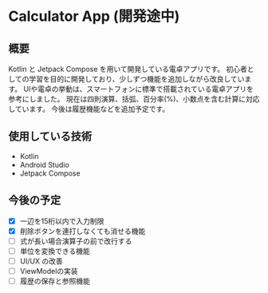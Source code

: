 # Calculator App (開発途中)

## 概要
Kotlin と Jetpack Compose を用いて開発している電卓アプリです。
初心者としての学習を目的に開発しており、少しずつ機能を追加しながら改良しています。
UIや電卓の挙動は、スマートフォンに標準で搭載されている電卓アプリを参考にしました。
現在は四則演算、括弧、百分率(%)、小数点を含む計算に対応しています。
今後は履歴機能などを追加予定です。

## 使用している技術
- Kotlin
- Android Studio
- Jetpack Compose

## 今後の予定
-[x] 一辺を15桁以内で入力制限
-[x] 削除ボタンを連打しなくても消せる機能
-[ ] 式が長い場合演算子の前で改行する
-[ ] 単位を変換できる機能
-[ ] UI/UX の改善
-[ ] ViewModelの実装
-[ ] 履歴の保存と参照機能
